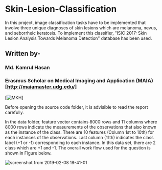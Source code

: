 # Skin-Lesion-Classification
In this project, image classification tasks have to be implemented that involve three unique diagnoses of skin lesions which are melanoma, nevus, and seborrheic keratosis. To implement this classifier, "ISIC 2017: Skin Lesion Analysis Towards Melanoma Detection" database has been used.

## Written by-
### Md. Kamrul Hasan 
### Erasmus Scholar on Medical Imaging and Application (MAIA) [http://maiamaster.udg.edu/]
[![MKH](https://cdn.rawgit.com/sindresorhus/awesome/d7305f38d29fed78fa85652e3a63e154dd8e8829/media/badge.svg)] <br />

Before opening the source code folder, it is advisible to read the report carefully. 

In the data folder, feature vector contains 8000 rows and 11 columns where 8000 rows indicate the measurements of the observations that also known as the instance of the class. There are 10 features (Column 1st to 10th) for each instances of the observations. Last column (11th) indicates the class label (+1 or -1) corresponding to each instance. In this data set, there are 2 class which are +1 and -1. The overall work flow used for the question is shown in Figure below. 

![screenshot from 2019-02-08 18-41-01](https://user-images.githubusercontent.com/32570071/52495875-342cf980-2bd2-11e9-9afe-6da0b9b778e5.png)
